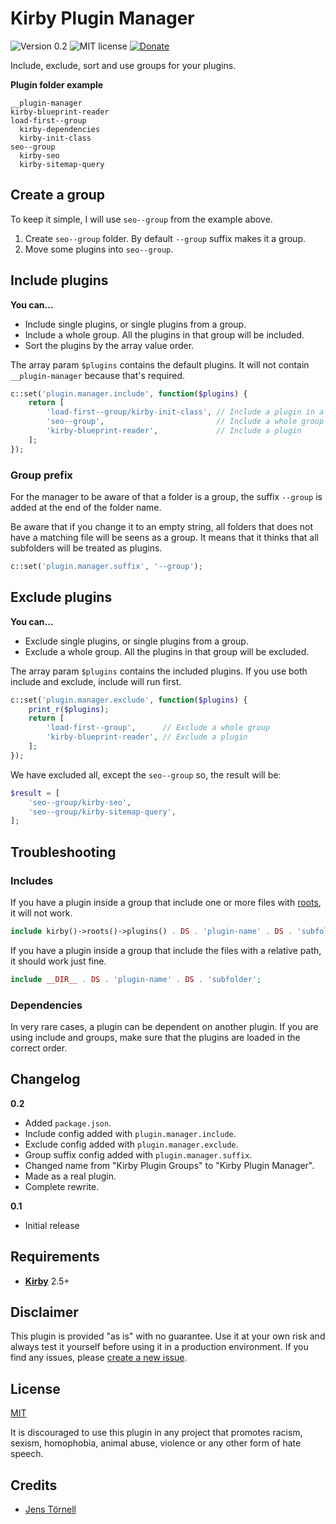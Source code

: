 # Kirby Plugin Manager

![Version 0.2](https://img.shields.io/badge/version-0.2-blue.svg) ![MIT license](https://img.shields.io/badge/license-MIT-green.svg) [![Donate](https://img.shields.io/badge/give-donation-yellow.svg)](https://www.paypal.me/DevoneraAB)

Include, exclude, sort and use groups for your plugins.

**Plugin folder example**

```text
__plugin-manager
kirby-blueprint-reader
load-first--group
  kirby-dependencies
  kirby-init-class
seo--group
  kirby-seo
  kirby-sitemap-query
```

## Create a group

To keep it simple, I will use `seo--group` from the example above.

1. Create `seo--group` folder. By default `--group` suffix makes it a group.
1. Move some plugins into `seo--group`.

## Include plugins

**You can...**

- Include single plugins, or single plugins from a group.
- Include a whole group. All the plugins in that group will be included.
- Sort the plugins by the array value order.

The array param `$plugins` contains the default plugins. It will not contain `__plugin-manager` because that's required.

```php
c::set('plugin.manager.include', function($plugins) {
    return [
        'load-first--group/kirby-init-class', // Include a plugin in a group
        'seo--group',                         // Include a whole group
        'kirby-blueprint-reader',             // Include a plugin
    ];
});
```

### Group prefix

For the manager to be aware of that a folder is a group, the suffix `--group` is added at the end of the folder name.

Be aware that if you change it to an empty string, all folders that does not have a matching file will be seens as a group. It means that it thinks that all subfolders will be treated as plugins.

```php
c::set('plugin.manager.suffix', '--group');
```

## Exclude plugins

**You can...**

- Exclude single plugins, or single plugins from a group.
- Exclude a whole group. All the plugins in that group will be excluded.

The array param `$plugins` contains the included plugins. If you use both include and exclude, include will run first.

```php
c::set('plugin.manager.exclude', function($plugins) {
    print_r($plugins);
    return [
        'load-first--group',      // Exclude a whole group
        'kirby-blueprint-reader', // Exclude a plugin
    ];
});
```

We have excluded all, except the `seo--group` so, the result will be:

```php
$result = [
    'seo--group/kirby-seo',
    'seo--group/kirby-sitemap-query',
];
```

## Troubleshooting

### Includes

If you have a plugin inside a group that include one or more files with [roots](https://getkirby.com/docs/cheatsheet#roots), it will not work.

```php
include kirby()->roots()->plugins() . DS . 'plugin-name' . DS . 'subfolder';
```

If you have a plugin inside a group that include the files with a relative path, it should work just fine.

```php
include __DIR__ . DS . 'plugin-name' . DS . 'subfolder';
```

### Dependencies

In very rare cases, a plugin can be dependent on another plugin. If you are using include and groups, make sure that the plugins are loaded in the correct order.

## Changelog

**0.2**

- Added `package.json`.
- Include config added with `plugin.manager.include`.
- Exclude config added with `plugin.manager.exclude`.
- Group suffix config added with `plugin.manager.suffix`.
- Changed name from "Kirby Plugin Groups" to "Kirby Plugin Manager".
- Made as a real plugin.
- Complete rewrite.

**0.1**

- Initial release

## Requirements

- [**Kirby**](https://getkirby.com/) 2.5+

## Disclaimer

This plugin is provided "as is" with no guarantee. Use it at your own risk and always test it yourself before using it in a production environment. If you find any issues, please [create a new issue](https://github.com/jenstornell/kirby-plugin-groups/issues/new).

## License

[MIT](https://opensource.org/licenses/MIT)

It is discouraged to use this plugin in any project that promotes racism, sexism, homophobia, animal abuse, violence or any other form of hate speech.

## Credits

- [Jens Törnell](https://github.com/jenstornell)